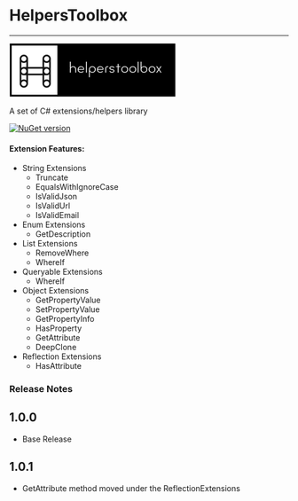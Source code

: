 #   **HelpersToolbox**
------------------------------
![alt tag](https://raw.githubusercontent.com/turhany/HelpersToolbox/main/img/helperstoolbox.png)  

A set of C# extensions/helpers library

[![NuGet version](https://badge.fury.io/nu/HelpersToolbox.svg)](https://badge.fury.io/nu/HelpersToolbox)

#### Extension Features:
* String Extensions
  * Truncate
  * EqualsWithIgnoreCase
  * IsValidJson
  * IsValidUrl
  * IsValidEmail
* Enum Extensions
  * GetDescription
* List Extensions
  * RemoveWhere
  * WhereIf
* Queryable Extensions
  * WhereIf
* Object Extensions
  * GetPropertyValue
  * SetPropertyValue
  * GetPropertyInfo
  * HasProperty
  * GetAttribute
  * DeepClone
* Reflection Extensions
  * HasAttribute

### Release Notes

## 1.0.0
* Base Release

## 1.0.1
* GetAttribute method moved under the ReflectionExtensions
